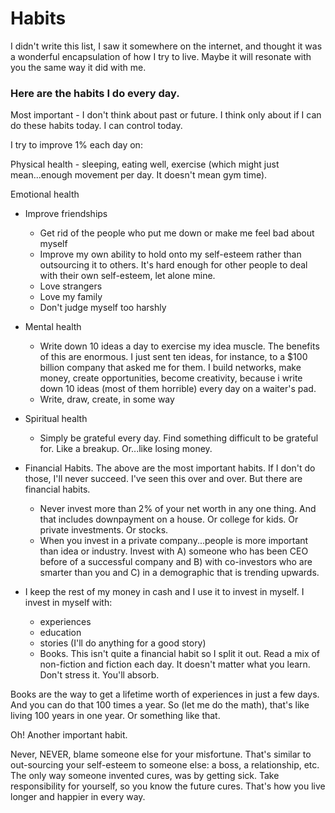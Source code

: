 # Habits

I didn't write this list, I saw it somewhere on the internet, and thought
it was a wonderful encapsulation of how I try to live. Maybe it will 
resonate with you the same way it did with me.

### Here are the habits I do every day.

Most important - I don't think about past or future. I think only about if I can do these habits today. I can control today.

I try to improve 1% each day on:

Physical health - sleeping, eating well, exercise (which might just 
mean...enough movement per day. It doesn't mean gym time).

Emotional health

* Improve friendships
    * Get rid of the people who put me down or make me feel bad about
     myself
    * Improve my own ability to hold onto my self-esteem rather than 
    outsourcing it to others. It's hard enough for other people to deal
     with their own self-esteem, let alone mine.
    * Love strangers
    * Love my family
    * Don't judge myself too harshly

* Mental health
    * Write down 10 ideas a day to exercise my idea muscle. The benefits 
   of this are enormous. I just sent ten ideas, for instance, to a $100 
   billion company that asked me for them. I build networks, make money,
    create opportunities, become creativity, because i write down 10 
    ideas (most of them horrible) every day on a waiter's pad.
    * Write, draw, create, in some way

* Spiritual health
    * Simply be grateful every day. Find something difficult to be 
    grateful for. Like a breakup. Or...like losing money.

* Financial Habits. The above are the most important habits. If I don't
 do those, I'll never succeed. I've seen this over and over. But there 
 are financial habits.
    * Never invest more than 2% of your net worth in any one thing. And 
  that includes downpayment on a house. Or college for kids. Or private
  investments. Or stocks.
    * When you invest in a private company...people is more important than
   idea or industry. Invest with A) someone who has been CEO before of a
   successful company and B) with co-investors who are smarter than you
   and C) in a demographic that is trending upwards.

* I keep the rest of my money in cash and I use it to invest in myself.
 I invest in myself with:
    * experiences
    * education
    * stories (I'll do anything for a good story)
    * Books. This isn't quite a financial habit so I split it out. Read a
  mix of non-fiction and fiction each day. It doesn't matter what you 
  learn. Don't stress it. You'll absorb.

Books are the way to get a lifetime worth of experiences in just a few 
days. And you can do that 100 times a year. So (let me do the math), 
that's like living 100 years in one year. Or something like that.

Oh! Another important habit.

Never, NEVER, blame someone else for your misfortune. That's similar to 
out-sourcing your self-esteem to someone else: a boss, a relationship, 
etc.
The only way someone invented cures, was by getting sick. Take 
responsibility for yourself, so you know the future cures. That's how 
you live longer and happier in every way. 